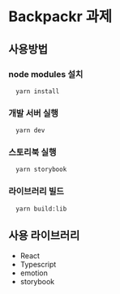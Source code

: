 # Backpackr 과제

## 사용방법

### node modules 설치

```shell
  yarn install
```

### 개발 서버 실행

```shell
  yarn dev
```

### 스토리북 실행

```shell
  yarn storybook
```

### 라이브러리 빌드

```shell
  yarn build:lib
```

## 사용 라이브러리

- React
- Typescript
- emotion
- storybook





